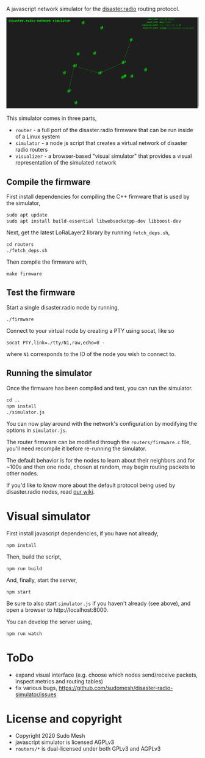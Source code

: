 
A javascript network simulator for the [disaster.radio](https://disaster.radio) routing protocol.

![](screenshot.png?raw=true)

This simulator comes in three parts,
* `router` - a full port of the disaster.radio firmware that can be run inside of a Linux system
* `simulator` - a node js script that creates a virtual network of disaster radio routers
* `visualizer` - a browser-based "visual simulator" that provides a visual representation of the simulated network

## Compile the firmware

First install dependencies for compiling the C++ firmware that is used by the simulator,

```
sudo apt update
sudo apt install build-essential libwebsocketpp-dev libboost-dev
```

Next, get the latest LoRaLayer2 library by running `fetch_deps.sh`,  
```
cd routers
./fetch_deps.sh
```

Then compile the firmware with,
```
make firmware
```

## Test the firmware

Start a single disaster.radio node by running,
```
./firmware
```
Connect to your virtual node by creating a PTY using socat, like so
```
socat PTY,link=./tty/N1,raw,echo=0 -
```
where `N1` corresponds to the ID of the node you wish to connect to.

## Running the simulator

Once the firmware has been compiled and test, you can run the simulator.

```
cd ..
npm install
./simulator.js
```

You can now play around with the network's configuration by modifying the options in `simulator.js`.   

The router firmware can be modified through the `routers/firmware.c` file, you'll need recompile it before re-running the simulator.

The default behavior is for the nodes to learn about their neighbors and for ~100s and then one node, chosen at random, may begin routing packets to other nodes.

If you'd like to know more about the default protocol being used by disaster.radio nodes, read [our wiki](https://github.com/sudomesh/disaster-radio/wiki/Protocol).

# Visual simulator

First install javascript dependencies, if you have not already,
```
npm install
```
Then, build the script,
```
npm run build
```

And, finally, start the server,
```
npm start
```
Be sure to also start `simulator.js` if you haven't already (see above), and open a browser to http://localhost:8000.

You can develop the server using,
```
npm run watch
```
# ToDo
* expand visual interface (e.g. choose which nodes send/receive packets, inspect metrics and routing tables)
* fix various bugs, https://github.com/sudomesh/disaster-radio-simulator/issues

# License and copyright
* Copyright 2020 Sudo Mesh
* javascript simulator is licensed AGPLv3
* `routers/*` is dual-licensed under both GPLv3 and AGPLv3
